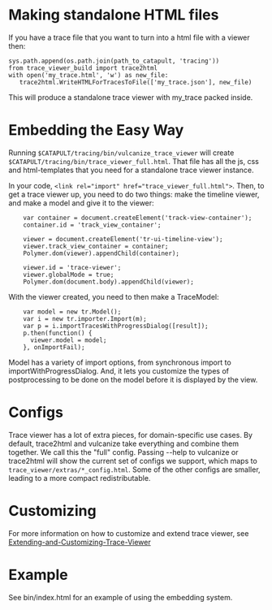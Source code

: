 # Making standalone HTML files

If you have a trace file that you want to turn into a html file with a viewer then:

```
sys.path.append(os.path.join(path_to_catapult, 'tracing'))
from trace_viewer_build import trace2html
with open('my_trace.html', 'w') as new_file:
   trace2html.WriteHTMLForTracesToFile(['my_trace.json'], new_file)
```

This will produce a standalone trace viewer with my_trace packed inside.

# Embedding the Easy Way
Running `$CATAPULT/tracing/bin/vulcanize_trace_viewer` will create `$CATAPULT/tracing/bin/trace_viewer_full.html`. That file has all the js, css and html-templates that you need for a standalone trace viewer instance.

In your code, `<link rel="import" href="trace_viewer_full.html">`. Then, to get a trace viewer up, you need to do two things: make the timeline viewer, and make a model and give it to the viewer:
```
    var container = document.createElement('track-view-container');
    container.id = 'track_view_container';

    viewer = document.createElement('tr-ui-timeline-view');
    viewer.track_view_container = container;
    Polymer.dom(viewer).appendChild(container);

    viewer.id = 'trace-viewer';
    viewer.globalMode = true;
    Polymer.dom(document.body).appendChild(viewer);
```

With the viewer created, you need to then make a TraceModel:
```
    var model = new tr.Model();
    var i = new tr.importer.Import(m);
    var p = i.importTracesWithProgressDialog([result]);
    p.then(function() {
      viewer.model = model;
    }, onImportFail);

```

Model has a variety of import options, from synchronous import to importWithProgressDialog. And, it
lets you customize the types of postprocessing to be done on the model before it is displayed by the view.

# Configs
Trace viewer has a lot of extra pieces, for domain-specific use cases. By default, trace2html and vulcanize take everything and combine them together. We call this the "full" config. Passing --help to
vulcanize or trace2html will show the current set of configs we support, which maps to
`trace_viewer/extras/*_config.html`. Some of the other configs are smaller, leading to a more compact redistributable.

# Customizing
For more information on how to customize and extend trace viewer, see [Extending-and-Customizing-Trace-Viewer](extending-and-customizing-trace-viewer)

# Example
See bin/index.html for an example of using the embedding system.
